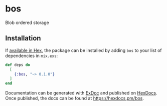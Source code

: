# bos

Blob ordered storage

## Installation

If [available in Hex](https://hex.pm/docs/publish), the package can be installed
by adding `bos` to your list of dependencies in `mix.exs`:

```elixir
def deps do
  [
    {:bos, "~> 0.1.0"}
  ]
end
```

Documentation can be generated with [ExDoc](https://github.com/elixir-lang/ex_doc)
and published on [HexDocs](https://hexdocs.pm). Once published, the docs can
be found at <https://hexdocs.pm/bos>.

